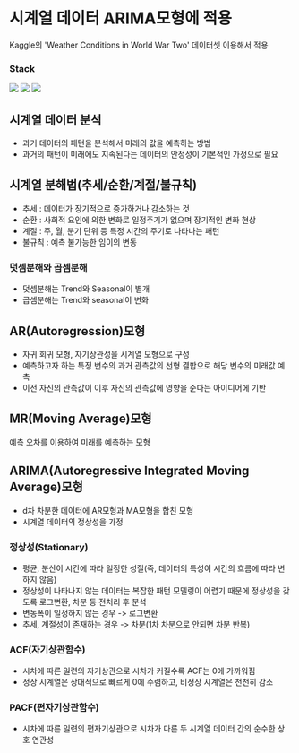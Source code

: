 # 시계열 데이터 ARIMA모형에 적용
Kaggle의 'Weather Conditions in World War Two' 데이터셋 이용해서 적용

### Stack
<img src="https://img.shields.io/badge/pandas-150458?style=for-the-badge&logo=pandas&logoColor=white"> <img src="https://img.shields.io/badge/numpy-00A3E0?style=for-the-badge&logo=numpy&logoColor=white"> <img src="https://img.shields.io/badge/scikitlearn-F7931E?style=for-the-badge&logo=scikitlearn&logoColor=white">

## 시계열 데이터 분석
- 과거 데이터의 패턴을 분석해서 미래의 값을 예측하는 방법
- 과거의 패턴이 미래에도 지속된다는 데이터의 안정성이 기본적인 가정으로 필요

## 시계열 분해법(추세/순환/계절/불규칙)
- 추세 : 데이터가 장기적으로 증가하거나 감소하는 것
- 순환 : 사회적 요인에 의한 변화로 일정주기가 없으며 장기적인 변화 현상
- 계절 : 주, 월, 분기 단위 등 특정 시간의 주기로 나타나는 패턴
- 불규칙 : 예측 불가능한 임이의 변동

### 덧셈분해와 곱셈분해
- 덧셈분해는 Trend와 Seasonal이 별개
- 곱셈분해는 Trend와 seasonal이 변화

## AR(Autoregression)모형
- 자귀 회귀 모형, 자기상관성을 시계열 모형으로 구성
- 예측하고자 하는 특정 변수의 과거 관측값의 선형 결합으로 해당 변수의 미래값 예측
- 이전 자신의 관측값이 이후 자신의 관측값에 영향을 준다는 아이디어에 기반

## MR(Moving Average)모형
예측 오차를 이용하여 미래를 예측하는 모형

## ARIMA(Autoregressive Integrated Moving Average)모형
- d차 차분한 데이터에 AR모형과 MA모형을 합친 모형
- 시계열 데이터의 정상성을 가정

### 정상성(Stationary)
- 평균, 분산이 시간에 따라 일정한 성질(즉, 데이터의 특성이 시간의 흐름에 따라 변하지 않음)
- 정상성이 나타나지 않는 데이터는 복잡한 패턴 모델링이 어렵기 때문에 정상성을 갖도록 로그변환, 차분 등 전처리 후 분석
- 변동폭이 일정하지 않는 경우 -> 로그변환
- 추세, 계절성이 존재하는 경우 -> 차분(1차 차분으로 안되면 차분 반복)

### ACF(자기상관함수)
- 시차에 따른 일련의 자기상관으로 시차가 커질수록 ACF는 0에 가까워짐
-  정상 시계열은 상대적으로 빠르게 0에 수렴하고, 비정상 시계열은 천천히 감소

### PACF(편자기상관함수)
- 시차에 따른 일련의 편자기상관으로 시차가 다른 두 시계열 데이터 간의 순수한 상호 연관성
